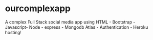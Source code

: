 # ourcomplexapp

A complex Full Stack social media app using HTML - Bootstrap - Javascript- Node - express - Mongodb Atlas - Authentication - Heroku hosting! 


